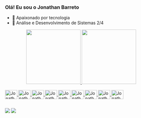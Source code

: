 ### Olá! Eu sou o Jonathan Barreto


- 🔭 Apaixonado por tecnologia
- 🌱 Análise e Desenvolvimento de Sistemas 2/4

<div align="center">
  <a href="https://github.com/jonathan-barreto">
  <img height="180em" src="https://github-readme-stats.vercel.app/api?username=jonathan-barreto&show_icons=true&theme=cobalt&include_all_commits=true&count_private=true"/>
  <img height="180em" src="https://github-readme-stats.vercel.app/api/top-langs/?username=jonathan-barreto&layout=compact&langs_count=7&theme=cobalt"/>
</div>
 
<div style="display: inline_block"><br>
  <img align="center" alt="Jonathan-Flutter" height="30" width="40"
src="https://cdn.jsdelivr.net/gh/devicons/devicon/icons/flutter/flutter-original.svg" />
  <img align="center" alt="Jonathan-Dart" height="30" width="40"
src="https://cdn.jsdelivr.net/gh/devicons/devicon/icons/dart/dart-original.svg" />
  <img align="center" alt="Jonathan-Android" height="30" width="40"
src="https://cdn.jsdelivr.net/gh/devicons/devicon/icons/android/android-original.svg" />
  <img align="center" alt="Jonathan-Php" height="30" width="40"
src="https://cdn.jsdelivr.net/gh/devicons/devicon/icons/php/php-original.svg" />
  <img align="center" alt="Jonathan-Sql" height="30" width="40"
src="https://cdn.jsdelivr.net/gh/devicons/devicon/icons/mysql/mysql-original-wordmark.svg" />
   <img align="center" alt="Jonathan-Vscode" height="30" width="40"
src="https://cdn.jsdelivr.net/gh/devicons/devicon/icons/vscode/vscode-original.svg" /> 
  <img align="center" alt="Jonathan-javascript" height="30" width="40"
 src="https://cdn.jsdelivr.net/gh/devicons/devicon/icons/javascript/javascript-original.svg" />
  <img align="center" alt="Jonathan-html5" height="30" width="40"
 src="https://cdn.jsdelivr.net/gh/devicons/devicon/icons/html5/html5-original.svg" />
  <img align="center" alt="Jonathan-css3" height="30" width="40"
 src="https://cdn.jsdelivr.net/gh/devicons/devicon/icons/css3/css3-original.svg" />
 </div>
  
##

<div> 
  
 
 
  <a href = "mailto:jonathan777barreto@gmail.com"><img src="https://img.shields.io/badge/-Gmail-%23333?style=for-the-badge&logo=gmail&logoColor=white" target="_blank"></a>
  <a href="https://www.linkedin.com/in/jonathan-barreto-programador/" target="_blank"><img src="https://img.shields.io/badge/-LinkedIn-%230077B5?style=for-the-badge&logo=linkedin&logoColor=white" target="_blank"></a> 
  
</div>
